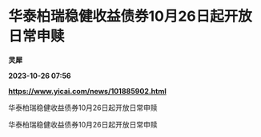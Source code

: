 # 华泰柏瑞稳健收益债券10月26日起开放日常申赎
**灵犀**

**2023-10-26 07:56**

**https://www.yicai.com/news/101885902.html**

华泰柏瑞稳健收益债券10月26日起开放日常申赎

华泰柏瑞稳健收益债券10月26日起开放日常申赎